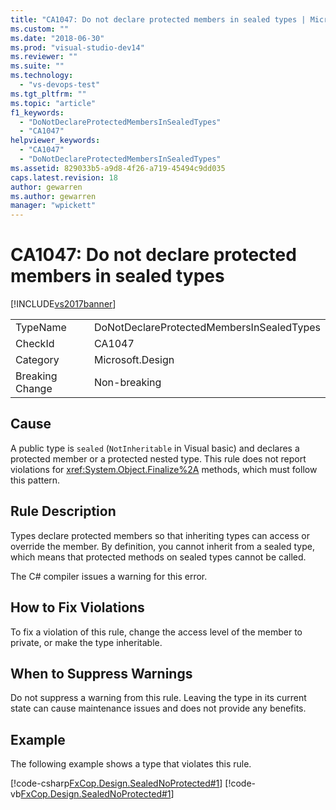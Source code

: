 ```yaml
---
title: "CA1047: Do not declare protected members in sealed types | Microsoft Docs"
ms.custom: ""
ms.date: "2018-06-30"
ms.prod: "visual-studio-dev14"
ms.reviewer: ""
ms.suite: ""
ms.technology:
  - "vs-devops-test"
ms.tgt_pltfrm: ""
ms.topic: "article"
f1_keywords:
  - "DoNotDeclareProtectedMembersInSealedTypes"
  - "CA1047"
helpviewer_keywords:
  - "CA1047"
  - "DoNotDeclareProtectedMembersInSealedTypes"
ms.assetid: 829033b5-a9d8-4f26-a719-45494c9dd035
caps.latest.revision: 18
author: gewarren
ms.author: gewarren
manager: "wpickett"
---
```

# CA1047: Do not declare protected members in sealed types
[!INCLUDE[vs2017banner](../includes/vs2017banner.md)]


|||
|-|-|
|TypeName|DoNotDeclareProtectedMembersInSealedTypes|
|CheckId|CA1047|
|Category|Microsoft.Design|
|Breaking Change|Non-breaking|

## Cause
 A public type is `sealed` (`NotInheritable` in Visual basic) and declares a protected member or a protected nested type. This rule does not report violations for <xref:System.Object.Finalize%2A> methods, which must follow this pattern.

## Rule Description
 Types declare protected members so that inheriting types can access or override the member. By definition, you cannot inherit from a sealed type, which means that protected methods on sealed types cannot be called.

 The C# compiler issues a warning for this error.

## How to Fix Violations
 To fix a violation of this rule, change the access level of the member to private, or make the type inheritable.

## When to Suppress Warnings
 Do not suppress a warning from this rule. Leaving the type in its current state can cause maintenance issues and does not provide any benefits.

## Example
 The following example shows a type that violates this rule.

 [!code-csharp[FxCop.Design.SealedNoProtected#1](../snippets/csharp/VS_Snippets_CodeAnalysis/FxCop.Design.SealedNoProtected/cs/FxCop.Design.SealedNoProtected.cs#1)]
 [!code-vb[FxCop.Design.SealedNoProtected#1](../snippets/visualbasic/VS_Snippets_CodeAnalysis/FxCop.Design.SealedNoProtected/vb/FxCop.Design.SealedNoProtected.vb#1)]



